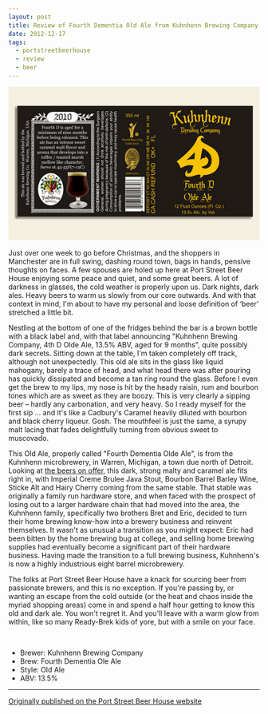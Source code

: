 ```yaml
---
layout: post
title: Review of Fourth Dementia Old Ale from Kuhnhenn Brewing Company
date: 2012-12-17
tags:
  - portstreetbeerhouse
  - review
  - beer
---
```


![Fourth Dementia Old Ale](/images/2012/12/fourth-dementia-old-ale.jpg)

Just over one week to go before Christmas, and the shoppers in Manchester are in full swing, dashing round town, bags in hands, pensive thoughts on faces. A few spouses are holed up here at Port Street Beer House enjoying some peace and quiet, and some great beers. A lot of darkness in glasses, the cold weather is properly upon us. Dark nights, dark ales. Heavy beers to warm us slowly from our core outwards. And with that context in mind, I'm about to have my personal and loose definition of ‘beer' stretched a little bit.

Nestling at the bottom of one of the fridges behind the bar is a brown bottle with a black label and, with that label announcing "Kuhnhenn Brewing Company, 4th D Olde Ale, 13.5% ABV, aged for 9 months", quite possibly dark secrets. Sitting down at the table, I'm taken completely off track, although not unexpectedly. This old ale sits in the glass like liquid mahogany, barely a trace of head, and what head there was after pouring has quickly dissipated and become a tan ring round the glass. Before I even get the brew to my lips, my nose is hit by the heady raisin, rum and bourbon tones which are as sweet as they are boozy. This is very clearly a sipping beer – hardly any carbonation, and very heavy. So I ready myself for the first sip … and it's like a Cadbury's Caramel heavily diluted with bourbon and black cherry liqueur. Gosh. The mouthfeel is just the same, a syrupy malt lacing that fades delightfully turning from obvious sweet to muscovado.

This Old Ale, properly called "Fourth Dementia Olde Ale", is from the Kuhnhenn microbrewery, in Warren, Michigan, a town due north of Detroit. Looking at [the beers on offer](http://www.kbrewery.com/beer.html), this dark, strong malty and caramel ale fits right in, with Imperial Creme Brulee Java Stout, Bourbon Barrel Barley Wine, Sticke Alt and Hairy Cherry coming from the same stable. That stable was originally a family run hardware store, and when faced with the prospect of losing out to a larger hardware chain that had moved into the area, the Kuhnhenn family, specifically two brothers Bret and Eric, decided to turn their home brewing know-how into a brewery business and reinvent themselves. It wasn't as unusual a transition as you might expect: Eric had been bitten by the home brewing bug at college, and selling home brewing supplies had eventually become a significant part of their hardware business. Having made the transition to a full brewing business, Kuhnhenn's is now a highly industrious eight barrel microbrewery.

The folks at Port Street Beer House have a knack for sourcing beer from passionate brewers, and this is no exception. If you're passing by, or wanting an escape from the cold outside (or the heat and chaos inside the myriad shopping areas) come in and spend a half hour getting to know this old and dark ale. You won't regret it. And you'll leave with a warm glow from within, like so many Ready-Brek kids of yore, but with a smile on your face.

<br />

* Brewer: Kuhnhenn Brewing Company
* Brew: Fourth Dementia Ole Ale
* Style: Old Ale
* ABV: 13.5%

---

[Originally published on the Port Street Beer House website](https://www.portstreetbeerhouse.co.uk/blog/review-kuhnhenn-brewing-company-fourth-dementia-old-ale-by-dj-adams)
